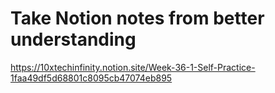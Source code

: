 # Take Notion notes from better understanding
https://10xtechinfinity.notion.site/Week-36-1-Self-Practice-1faa49df5d68801c8095cb47074eb895